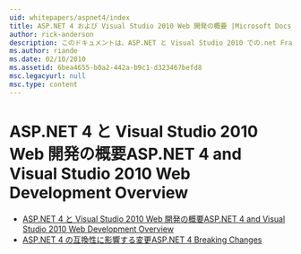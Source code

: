 ```yaml
---
uid: whitepapers/aspnet4/index
title: ASP.NET 4 および Visual Studio 2010 Web 開発の概要 |Microsoft Docs
author: rick-anderson
description: このドキュメントは、ASP.NET と Visual Studio 2010 での.net Framework 4 に含まれている数多くの新しい機能の概要を提供します。
ms.author: riande
ms.date: 02/10/2010
ms.assetid: 6bea4655-b0a2-442a-b9c1-d323467befd8
msc.legacyurl: null
msc.type: content
---
```

<a name="aspnet-4-and-visual-studio-2010-web-development-overview"></a><span data-ttu-id="e2ac7-103">ASP.NET 4 と Visual Studio 2010 Web 開発の概要</span><span class="sxs-lookup"><span data-stu-id="e2ac7-103">ASP.NET 4 and Visual Studio 2010 Web Development Overview</span></span>
====================
- [<span data-ttu-id="e2ac7-104">ASP.NET 4 と Visual Studio 2010 Web 開発の概要</span><span class="sxs-lookup"><span data-stu-id="e2ac7-104">ASP.NET 4 and Visual Studio 2010 Web Development Overview</span></span>](overview.md)
- [<span data-ttu-id="e2ac7-105">ASP.NET 4 の互換性に影響する変更</span><span class="sxs-lookup"><span data-stu-id="e2ac7-105">ASP.NET 4 Breaking Changes</span></span>](breaking-changes.md)
